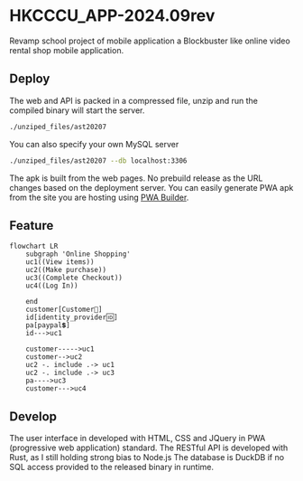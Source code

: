# HKCCCU_APP-2024.09rev
Revamp school project of mobile application a Blockbuster like online video rental shop mobile application.

## Deploy
The web and API is packed in a compressed file, unzip and run the compiled binary will start the server.
```bash
./unziped_files/ast20207
```

You can also specify your own MySQL server
```bash
./unziped_files/ast20207 --db localhost:3306
```

The apk is built from the web pages.
No prebuild release as the URL changes based on the deployment server.
You can easily generate PWA apk from the site you are hosting using [PWA Builder](https://www.pwabuilder.com/).

## Feature
```mermaid
flowchart LR
    subgraph 'Online Shopping'
    uc1((View items))
    uc2((Make purchase))
    uc3((Complete Checkout))
    uc4((Log In))

    end
    customer[Customer👤]
    id[identity_provider🆔]
    pa[paypal💲]
    id--->uc1

    customer----->uc1
    customer-->uc2
    uc2 -. include .-> uc1
    uc2 -. include .-> uc3
    pa---->uc3
    customer--->uc4
```

## Develop
The user interface in developed with HTML, CSS and JQuery in PWA (progressive web application) standard.
The RESTful API is developed with Rust, as I still holding strong bias to Node.js
The database is DuckDB if no SQL access provided to the released binary in runtime.

